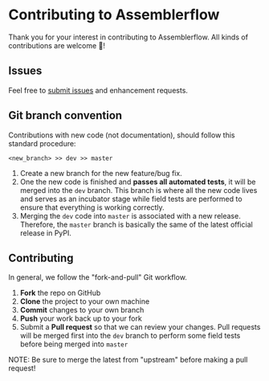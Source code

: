 # Contributing to Assemblerflow

Thank you for your interest in contributing to Assemblerflow. All kinds of 
contributions are welcome :tada:!

## Issues

Feel free to [submit issues](https://github.com/assemblerflow/assemblerflow/issues)
and enhancement requests.

## Git branch convention

Contributions with new code (not documentation), should follow this standard procedure:

    <new_branch> >> dev >> master

1. Create a new branch for the new feature/bug fix.
2. One the new code is finished and **passes all automated tests**, it will be 
merged into the `dev` branch. This branch is where all the new code lives and 
serves as an incubator stage while field tests are performed to ensure that everything
is working correctly.
3. Merging the `dev` code into `master` is associated with a new release. Therefore, 
the `master` branch is basically the same of the latest official release in PyPI. 

## Contributing

In general, we follow the "fork-and-pull" Git workflow.

 1. **Fork** the repo on GitHub
 2. **Clone** the project to your own machine
 3. **Commit** changes to your own branch
 4. **Push** your work back up to your fork
 5. Submit a **Pull request** so that we can review your changes. Pull requests will be merged first into the `dev` branch to perform some field tests before being merged into `master` 

NOTE: Be sure to merge the latest from "upstream" before making a pull request!
  